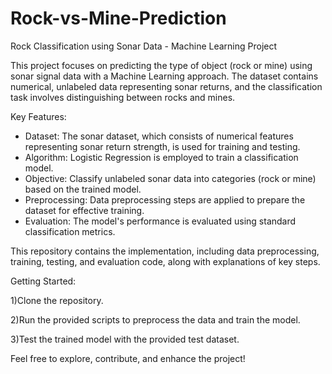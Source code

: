 # Rock-vs-Mine-Prediction
Rock Classification using Sonar Data - Machine Learning Project

This project focuses on predicting the type of object (rock or mine) using sonar signal data with a Machine Learning approach. The dataset contains numerical, unlabeled data representing sonar returns, and the classification task involves distinguishing between rocks and mines.

Key Features:

- Dataset: The sonar dataset, which consists of numerical features representing sonar return strength, is used for training and testing.   
- Algorithm: Logistic Regression is employed to train a classification model.  
- Objective: Classify unlabeled sonar data into categories (rock or mine) based on the trained model.  
- Preprocessing: Data preprocessing steps are applied to prepare the dataset for effective training.  
- Evaluation: The model's performance is evaluated using standard classification metrics.

This repository contains the implementation, including data preprocessing, training, testing, and evaluation code, along with explanations of key steps.

Getting Started:  

1)Clone the repository.

2)Run the provided scripts to preprocess the data and train the model.

3)Test the trained model with the provided test dataset.


Feel free to explore, contribute, and enhance the project!
